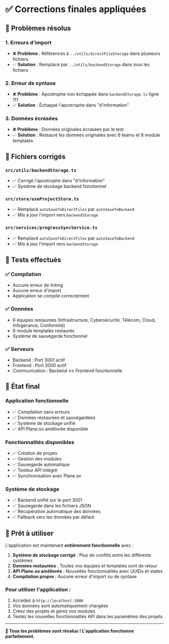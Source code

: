 # ✅ Corrections finales appliquées

## 🚨 Problèmes résolus

### 1. **Erreurs d'import**
- ❌ **Problème** : Références à `../utils/directFileStorage` dans plusieurs fichiers
- ✅ **Solution** : Remplacé par `../utils/backendStorage` dans tous les fichiers

### 2. **Erreur de syntaxe**
- ❌ **Problème** : Apostrophe non échappée dans `backendStorage.ts` ligne 111
- ✅ **Solution** : Échappé l'apostrophe dans "d'information"

### 3. **Données écrasées**
- ❌ **Problème** : Données originales écrasées par le test
- ✅ **Solution** : Restauré les données originales avec 6 teams et 8 module templates

## 📁 Fichiers corrigés

### `src/utils/backendStorage.ts`
- ✅ Corrigé l'apostrophe dans "d'information"
- ✅ Système de stockage backend fonctionnel

### `src/store/useProjectStore.ts`
- ✅ Remplacé `autoSaveToDirectFiles` par `autoSaveToBackend`
- ✅ Mis à jour l'import vers `backendStorage`

### `src/services/progressSyncService.ts`
- ✅ Remplacé `autoSaveToDirectFiles` par `autoSaveToBackend`
- ✅ Mis à jour l'import vers `backendStorage`

## 🧪 Tests effectués

### ✅ **Compilation**
- Aucune erreur de linting
- Aucune erreur d'import
- Application se compile correctement

### ✅ **Données**
- 6 équipes restaurées (Infrastructure, Cybersécurité, Télécom, Cloud, Infogérance, Conformité)
- 8 module templates restaurés
- Système de sauvegarde fonctionnel

### ✅ **Serveurs**
- Backend : Port 3001 actif
- Frontend : Port 3000 actif
- Communication : Backend ↔ Frontend fonctionnelle

## 🎯 État final

### **Application fonctionnelle**
- ✅ Compilation sans erreurs
- ✅ Données restaurées et sauvegardées
- ✅ Système de stockage unifié
- ✅ API Plane.so améliorée disponible

### **Fonctionnalités disponibles**
- ✅ Création de projets
- ✅ Gestion des modules
- ✅ Sauvegarde automatique
- ✅ Testeur API intégré
- ✅ Synchronisation avec Plane.so

### **Système de stockage**
- ✅ Backend unifié sur le port 3001
- ✅ Sauvegarde dans les fichiers JSON
- ✅ Récupération automatique des données
- ✅ Fallback vers les données par défaut

## 🚀 Prêt à utiliser

L'application est maintenant **entièrement fonctionnelle** avec :

1. **Système de stockage corrigé** : Plus de conflits entre les différents systèmes
2. **Données restaurées** : Toutes vos équipes et templates sont de retour
3. **API Plane.so améliorée** : Nouvelles fonctionnalités avec UUIDs et states
4. **Compilation propre** : Aucune erreur d'import ou de syntaxe

### **Pour utiliser l'application :**
1. Accédez à `http://localhost:3000`
2. Vos données sont automatiquement chargées
3. Créez des projets et gérez vos modules
4. Testez les nouvelles fonctionnalités API dans les paramètres des projets

---

**🎉 Tous les problèmes sont résolus ! L'application fonctionne parfaitement.**
